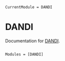 ```@meta
CurrentModule = DANDI
```

# DANDI

Documentation for [DANDI](https://github.com/brendanjohnharris/DANDI.jl).

```@index
```

```@autodocs
Modules = [DANDI]
```
